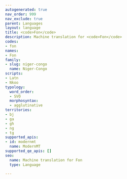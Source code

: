 ```yaml
---
autogenerated: true
nav_order: 999
nav_exclude: true
parent: Languages
layout: language
title: <code>Fon</code>
description: Machine translation for <code>Fon</code>
codes:
- fon
names:
- Fon
family:
- slug: niger-congo
  name: Niger-Congo
scripts:
- Latn
- Nkoo
typology:
  word_order:
  - SVO
  morphosyntax:
  - agglutinative
territories:
- bj
- ga
- gh
- ng
- tg
supported_apis:
- id: modernmt
  name: ModernMT
supported_qe_apis: []
seo:
  name: Machine translation for Fon
  type: Language

---
```


